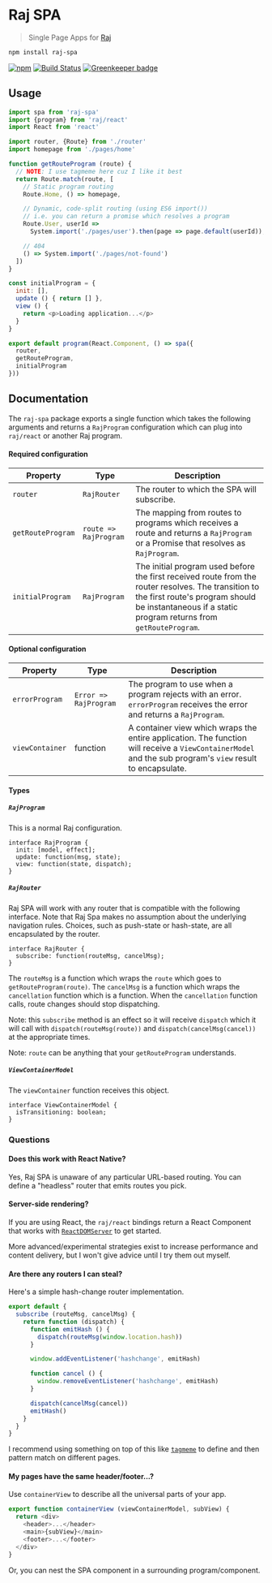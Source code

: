 # Raj SPA
> Single Page Apps for [Raj](https://github.com/andrejewski/raj)

```sh
npm install raj-spa
```

[![npm](https://img.shields.io/npm/v/raj-spa.svg)](https://www.npmjs.com/package/raj-spa)
[![Build Status](https://travis-ci.org/andrejewski/raj-spa.svg?branch=master)](https://travis-ci.org/andrejewski/raj-spa)
[![Greenkeeper badge](https://badges.greenkeeper.io/andrejewski/raj-spa.svg)](https://greenkeeper.io/)

## Usage

```js
import spa from 'raj-spa'
import {program} from 'raj/react'
import React from 'react'

import router, {Route} from './router'
import homepage from './pages/home'

function getRouteProgram (route) {
  // NOTE: I use tagmeme here cuz I like it best
  return Route.match(route, [
    // Static program routing
    Route.Home, () => homepage,

    // Dynamic, code-split routing (using ES6 import())
    // i.e. you can return a promise which resolves a program
    Route.User, userId =>
      System.import('./pages/user').then(page => page.default(userId)),

    // 404
    () => System.import('./pages/not-found')
  ])
}

const initialProgram = {
  init: [],
  update () { return [] },
  view () {
    return <p>Loading application...</p>
  }
}

export default program(React.Component, () => spa({
  router,
  getRouteProgram,
  initialProgram
}))
```

## Documentation

The `raj-spa` package exports a single function which takes the following arguments and returns a `RajProgram` configuration which can plug into `raj/react` or another Raj program.

#### Required configuration

| Property | Type | Description |
| -------- | ---- | ----------- |
| `router` | `RajRouter` | The router to which the SPA will subscribe.
| `getRouteProgram` | `route => RajProgram` | The mapping from routes to programs which receives a route and returns a `RajProgram` or a Promise that resolves as `RajProgram`.
| `initialProgram` | `RajProgram` | The initial program used before the first received route from the router resolves. The transition to the first route's program should be instantaneous if a static program returns from `getRouteProgram`.

#### Optional configuration

| Property | Type | Description |
| -------- | ---- | ----------- |
| `errorProgram` | `Error => RajProgram` | The program to use when a program rejects with an error. `errorProgram` receives the error and returns a `RajProgram`.
| `viewContainer` | function | A container view which wraps the entire application. The function will receive a `ViewContainerModel` and the sub program's `view` result to encapsulate.

#### Types

##### `RajProgram`
This is a normal Raj configuration.

```
interface RajProgram {
  init: [model, effect];
  update: function(msg, state);
  view: function(state, dispatch);
}
```

##### `RajRouter`
Raj SPA will work with any router that is compatible with the following interface. Note that Raj Spa makes no assumption about the underlying navigation rules. Choices, such as push-state or hash-state, are all encapsulated by the router.

```
interface RajRouter {
  subscribe: function(routeMsg, cancelMsg);
}
```

The `routeMsg` is a function which wraps the `route` which goes to `getRouteProgram(route)`. The `cancelMsg` is a function which wraps the `cancellation` function which is a function. When the `cancellation` function calls, route changes should stop dispatching.

Note: this `subscribe` method is an effect so it will receive `dispatch` which it will call with `dispatch(routeMsg(route))` and `dispatch(cancelMsg(cancel))` at the appropriate times.

Note: `route` can be anything that your `getRouteProgram` understands.

##### `ViewContainerModel`
The `viewContainer` function receives this object.

```
interface ViewContainerModel {
  isTransitioning: boolean;
}
```

### Questions

#### Does this work with React Native?
Yes, Raj SPA is unaware of any particular URL-based routing. You can define a "headless" router that emits routes you pick.

#### Server-side rendering?
If you are using React, the `raj/react` bindings return a React Component that works with [`ReactDOMServer`](https://facebook.github.io/react/docs/react-dom-server.html) to get started.

More advanced/experimental strategies exist to increase performance and content delivery, but I won't give advice until I try them out myself.

#### Are there any routers I can steal?
Here's a simple hash-change router implementation.

```js
export default {
  subscribe (routeMsg, cancelMsg) {
    return function (dispatch) {
      function emitHash () {
        dispatch(routeMsg(window.location.hash))
      }

      window.addEventListener('hashchange', emitHash)

      function cancel () {
        window.removeEventListener('hashchange', emitHash)
      }

      dispatch(cancelMsg(cancel))
      emitHash()
    }
  }
}
```

I recommend using something on top of this like [`tagmeme`](https://github.com/andrejewski/tagmeme) to define and then pattern match on different pages.

#### My pages have the same header/footer...?
Use `containerView` to describe all the universal parts of your app.

```js
export function containerView (viewContainerModel, subView) {
  return <div>
    <header>...</header>
    <main>{subView}</main>
    <footer>...</footer>
  </div>
}
```

Or, you can nest the SPA component in a surrounding program/component.
